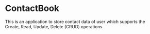 # ContactBook
This is an application to store contact data of user which supports the Create, Read, Update, Delete (CRUD) operations 

